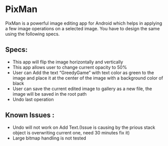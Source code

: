 # PixMan
PixMan is a powerful image editing app for Android which helps in applying a few image operations on a selected image. You have to design the same using the following specs.

## Specs:

- This app will flip the image horizontally and vertically
- This app allows user to change current opacity to 50%
-  User can Add the text “GreedyGame” with text color as green  to the image and place it at the center of the image with a background color of black
- User can save the current edited image to gallery as a new file, the image will be saved in the root path
- Undo last operation

## Known Issues :

- Undo will not work on Add Text.(Issue is causing by the prious stack object is overwriting current one, need 30 minutes fix it)
- Large bitmap handling is not tested
